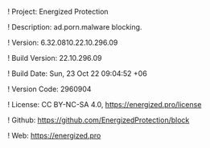 ! Project: Energized Protection

! Description: ad.porn.malware blocking.

! Version: 6.32.0810.22.10.296.09

! Build Version: 22.10.296.09

! Build Date: Sun, 23 Oct 22 09:04:52 +06

! Version Code: 2960904

! License: CC BY-NC-SA 4.0, https://energized.pro/license

! Github: https://github.com/EnergizedProtection/block

! Web: https://energized.pro
